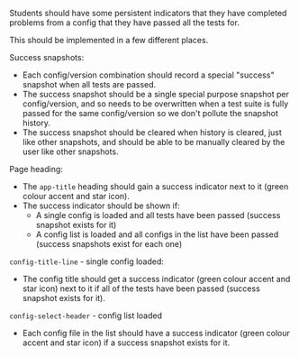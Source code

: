 Students should have some persistent indicators that they have completed problems from a config that they have passed all the tests for.

This should be implemented in a few different places.

Success snapshots:
- Each config/version combination should record a special "success" snapshot when all tests are passed.
- The success snapshot should be a single special purpose snapshot per config/version, and so needs to be overwritten when a test suite is fully passed for the same config/version so we don't pollute the snapshot history.
- The success snapshot should be cleared when history is cleared, just like other snapshots, and should be able to be manually cleared by the user like other snapshots.

Page heading:
- The `app-title` heading should gain a success indicator next to it (green colour accent and star icon).
- The success indicator should be shown if:
  - A single config is loaded and all tests have been passed (success snapshot exists for it)
  - A config list is loaded and all configs in the list have been passed (success snapshots exist for each one)

`config-title-line` - single config loaded:
- The config title should get a success indicator (green colour accent and star icon) next to it if all of the tests have been passed (success snapshot exists for it).

`config-select-header` - config list loaded
- Each config file in the list should have a success indicator (green colour accent and star icon) if a success snapshot exists for it.